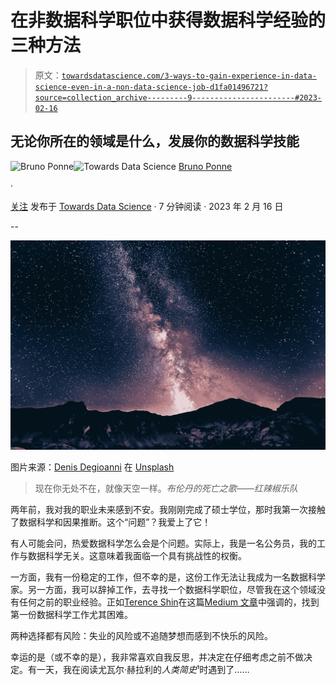 # 在非数据科学职位中获得数据科学经验的三种方法

> 原文：[`towardsdatascience.com/3-ways-to-gain-experience-in-data-science-even-in-a-non-data-science-job-d1fa01496721?source=collection_archive---------9-----------------------#2023-02-16`](https://towardsdatascience.com/3-ways-to-gain-experience-in-data-science-even-in-a-non-data-science-job-d1fa01496721?source=collection_archive---------9-----------------------#2023-02-16)

## 无论你所在的领域是什么，发展你的数据科学技能

[](https://medium.com/@bruno.ponne?source=post_page-----d1fa01496721--------------------------------)![Bruno Ponne](https://medium.com/@bruno.ponne?source=post_page-----d1fa01496721--------------------------------)[](https://towardsdatascience.com/?source=post_page-----d1fa01496721--------------------------------)![Towards Data Science](https://towardsdatascience.com/?source=post_page-----d1fa01496721--------------------------------) [Bruno Ponne](https://medium.com/@bruno.ponne?source=post_page-----d1fa01496721--------------------------------)

·

[关注](https://medium.com/m/signin?actionUrl=https%3A%2F%2Fmedium.com%2F_%2Fsubscribe%2Fuser%2F2819bc6617ce&operation=register&redirect=https%3A%2F%2Ftowardsdatascience.com%2F3-ways-to-gain-experience-in-data-science-even-in-a-non-data-science-job-d1fa01496721&user=Bruno+Ponne&userId=2819bc6617ce&source=post_page-2819bc6617ce----d1fa01496721---------------------post_header-----------) 发布于 [Towards Data Science](https://towardsdatascience.com/?source=post_page-----d1fa01496721--------------------------------) · 7 分钟阅读 · 2023 年 2 月 16 日 [](https://medium.com/m/signin?actionUrl=https%3A%2F%2Fmedium.com%2F_%2Fvote%2Ftowards-data-science%2Fd1fa01496721&operation=register&redirect=https%3A%2F%2Ftowardsdatascience.com%2F3-ways-to-gain-experience-in-data-science-even-in-a-non-data-science-job-d1fa01496721&user=Bruno+Ponne&userId=2819bc6617ce&source=-----d1fa01496721---------------------clap_footer-----------)

--

[](https://medium.com/m/signin?actionUrl=https%3A%2F%2Fmedium.com%2F_%2Fbookmark%2Fp%2Fd1fa01496721&operation=register&redirect=https%3A%2F%2Ftowardsdatascience.com%2F3-ways-to-gain-experience-in-data-science-even-in-a-non-data-science-job-d1fa01496721&source=-----d1fa01496721---------------------bookmark_footer-----------)![](img/e6c872fd95cb46a8d2d1b4fde2622448.png)

图片来源：[Denis Degioanni](https://unsplash.com/@denisdegioanni?utm_source=medium&utm_medium=referral) 在 [Unsplash](https://unsplash.com/?utm_source=medium&utm_medium=referral)

> 现在你无处不在，就像天空一样。*布伦丹的死亡之歌——红辣椒乐队*

两年前，我对我的职业未来感到不安。我刚刚完成了硕士学位，那时我第一次接触了数据科学和因果推断。这个“问题”？我爱上了它！

有人可能会问，热爱数据科学怎么会是个问题。实际上，我是一名公务员，我的工作与数据科学无关。这意味着我面临一个具有挑战性的权衡。

一方面，我有一份稳定的工作，但不幸的是，这份工作无法让我成为一名数据科学家。另一方面，我可以辞掉工作，去寻找一个数据科学职位，尽管我在这个领域没有任何之前的职业经验。正如[Terence Shin](https://medium.com/u/360a9d4d19ab?source=post_page-----d1fa01496721--------------------------------)在这篇[Medium 文章](https://medium.com/towards-data-science/3-ways-to-get-real-life-data-science-experience-before-your-first-job-545db436ef12)中强调的，找到第一份数据科学工作尤其困难。

两种选择都有风险：失业的风险或不追随梦想而感到不快乐的风险。

幸运的是（或不幸的是），我非常喜欢自我反思，并决定在仔细考虑之前不做决定。有一天，我在阅读尤瓦尔·赫拉利的*人类简史*¹时遇到了……
